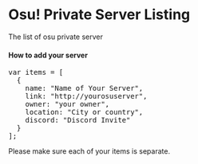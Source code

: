 # Osu! Private Server Listing

The list of osu private server

#### How to add your server

<pre>
var items = [
  {
    name: "Name of Your Server",
    link: "http://yourosuserver",
    owner: "your owner",
    location: "City or country",
    discord: "Discord Invite"
  }
];
</pre>

Please make sure each of your items is separate.
